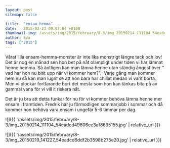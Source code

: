 ```yaml
---
layout: post
sitemap: false

title:  "ensam hemma"
date:   2015-02-23 09:07:04 +0100
thumbnail-img: /assets/img/2015/february/8-3/img_20150214_111104_54eadcd49606ee3af8695155.jpg
author: Eva
tags: ["2015"]
---
```


Vårat lilla ensam-hemma-monster är inte lika monstrigt längre tack och lov! Det är nog en månad sen hon bet på nåt olämpligt under tiden vi har lämnat henne hemma. Så äntligen kan man lämna henne utan ständig ångest över " vad har hon nu bitit upp när vi kommer hem?".  Varje gång man kommer hem nu så kan man lugnt se att hon bara har chillat medan vi varit borta. Men vi plockar fortfarande bort det mesta som hon kan tänkas bita på av gammal vana för vi vill it riskera nåt. 

Det är ju bra att detta funkar för nu för vi kommer behöva lämna henne mer ensam i framtiden. Fredrik har ju förmodligen sommarjobb i sommar och då kommer hon behöva vara ensam i ungefär 5-6 timmar per dag.

![]({{ '/assets/img/2015/february/8-3/img_20150214_111104_54eadcd49606ee3af8695155.jpg'  | relative_url }})

![]({{ '/assets/img/2015/february/8-3/img_20150219_141227_54eadcd6ddf2b3598b275e20.jpg'  | relative_url }})

